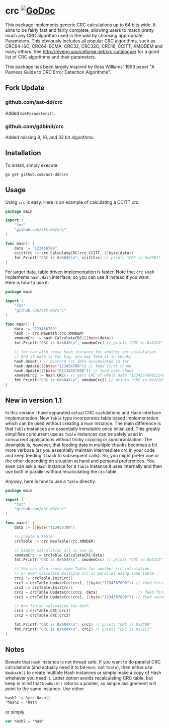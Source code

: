 crc [![GoDoc](https://godoc.org/github.com/ast-dd/src?status.png)](https://godoc.org/github.com/ast-dd/crc)
========
This package implements generic CRC calculations up to 64 bits wide.
It aims to be fairly fast and fairly complete, allowing users to match pretty much
any CRC algorithm used in the wild by choosing appropriate Parameters. This obviously includes all popular CRC algorithms, such as CRC64-ISO, CRC64-ECMA, CRC32, CRC32C, CRC16, CCITT, XMODEM and many others. See http://reveng.sourceforge.net/crc-catalogue/ for a good list of CRC algorithms and their parameters.

This package has been largely inspired by Ross Williams' 1993 paper "A Painless Guide to CRC Error Detection Algorithms".

## Fork Update

### github.com/ast-dd/crc

Added `GetParameters()`.

### github.com/gdbinit/crc

Added missing 8, 16, and 32 bit algorithms. 

## Installation

To install, simply execute:

```
go get github.com/ast-dd/crc
```

## Usage

Using `crc` is easy. Here is an example of calculating a CCITT crc.
```go
package main

import (
	"fmt"
	"github.com/ast-dd/crc"
)

func main() {
	data := "123456789"
	ccittCrc := crc.CalculateCRC(crc.CCITT, []byte(data))
	fmt.Printf("CRC is 0x%04X\n", ccittCrc) // prints "CRC is 0x29B1"
}
```

For larger data, table driven implementation is faster. Note that `crc.Hash` implements `hash.Hash` interface, so you can use it instead if you want.  
Here is how to use it:
```go
package main

import (
	"fmt"
	"github.com/ast-dd/crc"
)

func main() {
	data := "123456789"
	hash := crc.NewHash(crc.XMODEM)
	xmodemCrc := hash.CalculateCRC([]byte(data))
	fmt.Printf("CRC is 0x%04X\n", xmodemCrc) // prints "CRC is 0x31C3"

	// You can also reuse hash instance for another crc calculation
	// And if data is too big, you may feed it in chunks
	hash.Reset() // Discard crc data accumulated so far
	hash.Update([]byte("123456789")) // feed first chunk
	hash.Update([]byte("01234567890")) // feed next chunk
	xmodemCrc2 := hash.CRC() // gets CRC of whole data "12345678901234567890"
	fmt.Printf("CRC is 0x%04X\n", xmodemCrc2) // prints "CRC is 0x2C89"
}
```

## New in version 1.1

In this version I have separated actual CRC caclulations and Hash interface implementation. New `Table` type incorporates table based implementation which can be used without creating a `Hash` instance. The main difference is that `Table` instances are essentially immutable once initialized. This greatly simplifies concurrent use as `Table` instances can be safely used in concurrent applications without tricky copying or synchronization. The downside is, however, that feeding data in multiple chunks becomes a bit more verbose (as you essentially maintain intermediate crc in your code and keep feeding it back to subsequent calls). So, you might prefer one or the other depending on situation at hand and personal preferences. You even can ask a `Hash` instance for a `Table` instance it uses internally and then use both in parallel without recalculating the crc table.

Anyway, here is how to use a `Table` directly.

```go
package main

import (
	"fmt"
	"github.com/ast-dd/crc"
)

func main() {
	data := []byte("123456789")

	// create a Table
	crcTable := crc.NewTable(crc.XMODEM)

	// Simple calculation all in one go
	xmodemCrc := crcTable.CalculateCRC(data)
	fmt.Printf("CRC is 0x%04X\n", xmodemCrc) // prints "CRC is 0x31C3"

	// You can also reuse same Table for another crc calculation
	// or even calculate multiple crc in parallel using same Table
	crc1 := crcTable.InitCrc()
	crc1 = crcTable.UpdateCrc(crc1, []byte("1234567890")) // feed first chunk to first crc
	crc2 := crcTable.InitCrc()
	crc2 = crcTable.UpdateCrc(crc2, data)                  // feed first chunk to second crc
	crc1 = crcTable.UpdateCrc(crc1, []byte("1234567890")) // feed second chunk to first crc

	// Now finish calcuation for both
	crc1 = crcTable.CRC(crc1)
	crc2 = crcTable.CRC(crc2)

	fmt.Printf("CRC is 0x%04X\n", crc1) // prints "CRC is 0x2C89"
	fmt.Printf("CRC is 0x%04X\n", crc2) // prints "CRC is 0x31C3"
}
```


## Notes
Beware that `Hash` instance is not thread safe. If you want to do parallel CRC calculations (and actually need it to be `Hash`, not `Table`), then either use `NewHash()` to create multiple Hash instances or simply make a copy of Hash whehever you need it. Latter option avoids recalculating CRC table, but keep in mind that `NewHash()` returns a pointer, so simple assignement will point to the same instance.
Use either
 ```go
hash2 := &crc.Hash{}
*hash2 = *hash
```
or simply
 ```go
var hash2 = *hash
 ```
